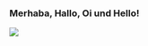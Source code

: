 ### Merhaba, Hallo, Oi und Hello!
<picture>
<source 
  srcset="https://github-readme-stats.vercel.app/api?username=codewithrodi&show_icons=true&theme=dark"
  media="(prefers-color-scheme: dark)"
/>
<source
  srcset="https://github-readme-stats.vercel.app/api?username=codewithrodi&show_icons=true"
  media="(prefers-color-scheme: light), (prefers-color-scheme: no-preference)"
/>
<img src="https://github-readme-stats.vercel.app/api?username=codewithrodi&show_icons=true" />
</picture>
